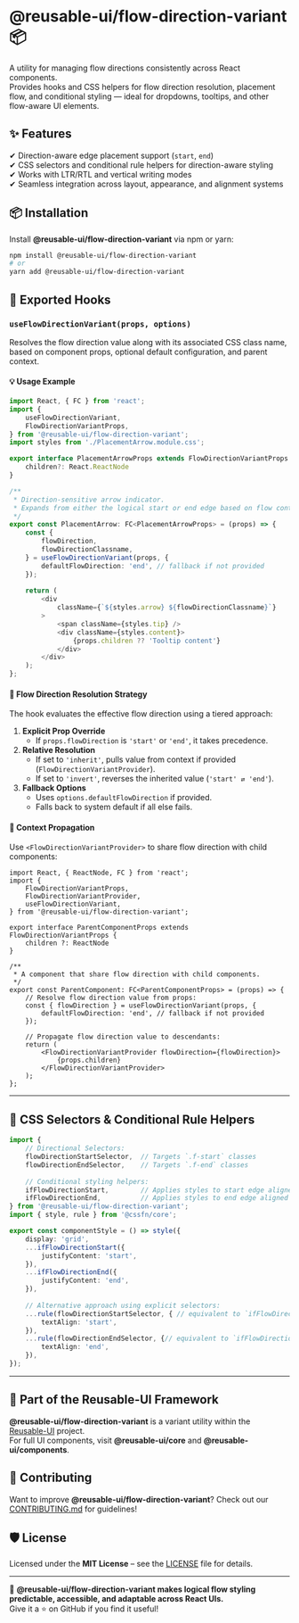 # @reusable-ui/flow-direction-variant 📦  

A utility for managing flow directions consistently across React components.  
Provides hooks and CSS helpers for flow direction resolution, placement flow, and conditional styling — ideal for dropdowns, tooltips, and other flow-aware UI elements.

## ✨ Features
✔ Direction-aware edge placement support (`start`, `end`)  
✔ CSS selectors and conditional rule helpers for direction-aware styling  
✔ Works with LTR/RTL and vertical writing modes  
✔ Seamless integration across layout, appearance, and alignment systems

## 📦 Installation
Install **@reusable-ui/flow-direction-variant** via npm or yarn:

```sh
npm install @reusable-ui/flow-direction-variant
# or
yarn add @reusable-ui/flow-direction-variant
```

## 🧩 Exported Hooks

### `useFlowDirectionVariant(props, options)`

Resolves the flow direction value along with its associated CSS class name, based on component props, optional default configuration, and parent context.

#### 💡 Usage Example

```ts
import React, { FC } from 'react';
import {
    useFlowDirectionVariant,
    FlowDirectionVariantProps,
} from '@reusable-ui/flow-direction-variant';
import styles from './PlacementArrow.module.css';

export interface PlacementArrowProps extends FlowDirectionVariantProps {
    children?: React.ReactNode
}

/**
 * Direction-sensitive arrow indicator.
 * Expands from either the logical start or end edge based on flow context.
 */
export const PlacementArrow: FC<PlacementArrowProps> = (props) => {
    const {
        flowDirection,
        flowDirectionClassname,
    } = useFlowDirectionVariant(props, {
        defaultFlowDirection: 'end', // fallback if not provided
    });
    
    return (
        <div
            className={`${styles.arrow} ${flowDirectionClassname}`}
        >
            <span className={styles.tip} />
            <div className={styles.content}>
                {props.children ?? 'Tooltip content'}
            </div>
        </div>
    );
};
```

#### 🧠 Flow Direction Resolution Strategy

The hook evaluates the effective flow direction using a tiered approach:
1. **Explicit Prop Override**  
   - If `props.flowDirection` is `'start'` or `'end'`, it takes precedence.
2. **Relative Resolution**  
   - If set to `'inherit'`, pulls value from context if provided (`FlowDirectionVariantProvider`).
   - If set to `'invert'`, reverses the inherited value (`'start' ⇄ 'end'`).
3. **Fallback Options**  
   - Uses `options.defaultFlowDirection` if provided.
   - Falls back to system default if all else fails.

#### 🧬 Context Propagation

Use `<FlowDirectionVariantProvider>` to share flow direction with child components:

```tsx
import React, { ReactNode, FC } from 'react';
import {
    FlowDirectionVariantProps,
    FlowDirectionVariantProvider,
    useFlowDirectionVariant,
} from '@reusable-ui/flow-direction-variant';

export interface ParentComponentProps extends FlowDirectionVariantProps {
    children ?: ReactNode
}

/**
 * A component that share flow direction with child components.
 */
export const ParentComponent: FC<ParentComponentProps> = (props) => {
    // Resolve flow direction value from props:
    const { flowDirection } = useFlowDirectionVariant(props, {
        defaultFlowDirection: 'end', // fallback if not provided
    });
    
    // Propagate flow direction value to descendants:
    return (
        <FlowDirectionVariantProvider flowDirection={flowDirection}>
            {props.children}
        </FlowDirectionVariantProvider>
    );
};
```

---

## 🎨 CSS Selectors & Conditional Rule Helpers

```ts
import {
    // Directional Selectors:
    flowDirectionStartSelector,  // Targets `.f-start` classes
    flowDirectionEndSelector,    // Targets `.f-end` classes
    
    // Conditional styling helpers:
    ifFlowDirectionStart,        // Applies styles to start edge aligned elements
    ifFlowDirectionEnd,          // Applies styles to end edge aligned elements
} from '@reusable-ui/flow-direction-variant';
import { style, rule } from '@cssfn/core';

export const componentStyle = () => style({
    display: 'grid',
    ...ifFlowDirectionStart({
        justifyContent: 'start',
    }),
    ...ifFlowDirectionEnd({
        justifyContent: 'end',
    }),
    
    // Alternative approach using explicit selectors:
    ...rule(flowDirectionStartSelector, { // equivalent to `ifFlowDirectionStart`
        textAlign: 'start',
    }),
    ...rule(flowDirectionEndSelector, {// equivalent to `ifFlowDirectionEnd`
        textAlign: 'end',
    }),
});
```

---

## 📖 Part of the Reusable-UI Framework  
**@reusable-ui/flow-direction-variant** is a variant utility within the [Reusable-UI](https://github.com/reusable-ui/reusable-ui-monorepo) project.  
For full UI components, visit **@reusable-ui/core** and **@reusable-ui/components**.

## 🤝 Contributing  
Want to improve **@reusable-ui/flow-direction-variant**? Check out our [CONTRIBUTING.md](./CONTRIBUTING.md) for guidelines!  

## 🛡️ License  
Licensed under the **MIT License** – see the [LICENSE](./LICENSE) file for details.  

---

🚀 **@reusable-ui/flow-direction-variant makes logical flow styling predictable, accessible, and adaptable across React UIs.**  
Give it a ⭐ on GitHub if you find it useful!  
